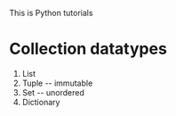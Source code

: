 This is Python tutorials

# Collection datatypes
 1) List
 2) Tuple -- immutable
 3) Set  -- unordered
 4) Dictionary